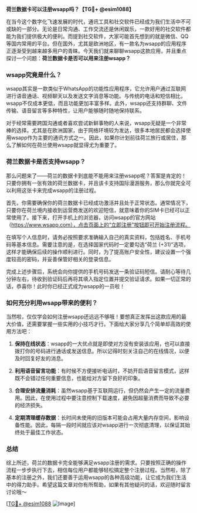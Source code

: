 **荷兰数据卡可以注册wsapp吗？【TG💪+ @esim1088】**

在当今这个数字化飞速发展的时代，通讯工具和社交软件已经成为我们生活中不可或缺的一部分。无论是日常沟通、工作交流还是休闲娱乐，一款好用的社交软件都能为我们提供极大的便利。而提到社交软件，大家可能首先想到的就是微信、QQ等国内常用的平台。但在国外，尤其是欧洲地区，有一款名为wsapp的应用程序正逐渐受到越来越多用户的青睐。今天我们就来聊聊wsapp这款应用，并且重点探讨一个问题：**荷兰数据卡是否可以用来注册wsapp？**

### wsapp究竟是什么？

wsapp其实是一款类似于WhatsApp的功能性应用程序，它允许用户通过互联网进行语音通话、视频聊天以及发送文字消息等功能。与传统的电话和短信相比，wsapp不仅成本更低，而且功能更加丰富多样。此外，wsapp还支持群聊、文件传输、语音留言等多种特性，让用户能够随时随地保持联系。

对于经常需要跨国沟通或者喜欢尝试新鲜事物的人来说，wsapp无疑是一个非常棒的选择。尤其是在欧洲国家，由于网络环境较为发达，很多本地居民都会选择使用wsapp作为主要的通讯方式之一。因此，如果你计划前往荷兰旅行或居住，那么了解如何在荷兰使用wsapp就显得尤为重要了。

### 荷兰数据卡是否支持wsapp？

那么问题来了——荷兰的数据卡到底能不能用来注册wsapp呢？答案是肯定的！只要你拥有一张有效的荷兰数据卡，并且该卡支持国际漫游服务，那么你就完全可以利用这张卡来完成wsapp的注册过程。

首先，你需要确保你的荷兰数据卡已经成功激活并且处于正常状态。通常情况下，只要你在荷兰境内接收到运营商发送的欢迎短信，就意味着你的SIM卡已经可以正常使用了。接下来，打开手机上的浏览器，访问wsapp的官方网站（https://www.wsapp.com），点击页面上的“立即注册”按钮即可开始注册流程。

在填写个人信息时，请务必按照要求准确输入自己的真实资料，包括姓名、手机号码等基本信息。需要注意的是，在选择国家代码时一定要勾选“荷兰 (+31)”选项，这样才能确保后续的操作顺利进行。同时，为了提高账户安全性，建议设置一个强度较高的密码，并妥善保管好相关的登录信息。

完成上述步骤后，系统会向你提供的手机号码发送一条验证码短信。请耐心等待几分钟左右，待收到验证码后再将其填入指定位置并提交验证请求。如果一切正常的话，恭喜你！此时你已经正式成为wsapp的一员啦！

### 如何充分利用wsapp带来的便利？

当然啦，仅仅学会如何注册wsapp还远远不够哦！要想真正发挥出这款应用的最大价值，还需要掌握一些实用的小技巧才行。下面给大家分享几个简单却高效的使用方法吧：

1. **保持在线状态**：wsapp的一大优点就是即使对方没有安装该应用，也可以直接拨打你的号码进行通话或发送信息。所以记得时刻关注自己的在线情况，以便及时回复好友的消息。
   
2. **利用语音留言功能**：有时候不方便接听电话时，不妨开启语音留言模式，这样既不会错过任何重要信息，也能给对方留下良好的印象。
   
3. **合理安排流量消耗**：虽然wsapp基于互联网运行，但仍然会产生一定的流量费用。因此，在使用过程中要注意控制下载速度，避免因超量消费而导致不必要的经济损失。

4. **定期清理缓存数据**：长时间未使用的旧版本可能会占用大量内存空间，影响设备性能。因此，每隔一段时间就应该对wsapp进行一次彻底清理，以保证其始终处于最佳工作状态。

### 总结

综上所述，荷兰的数据卡完全能够满足wsapp注册的需求。只要按照正确的操作流程一步步执行下去，相信每位用户都能够轻松搞定整个注册过程。当然啦，除了基本的注册之外，我们还要善于运用wsapp的各种高级功能，让它成为我们生活中的得力助手。希望这篇文章对你有所帮助，如果有其他疑问的话，欢迎随时留言讨论哦～

[[TG💪+ @esim1088](https://t.me/s/esim1088) ![Image](https://i.postimg.cc/4NQfJmqS/Snipaste-2025-05-13-00-14-12.png)]